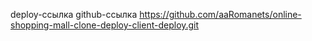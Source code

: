 deploy-ссылка 
github-ссылка https://github.com/aaRomanets/online-shopping-mall-clone-deploy-client-deploy.git